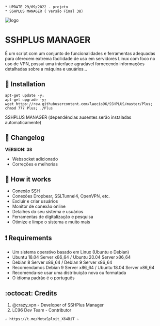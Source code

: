﻿```
* UPDATE 29/09/2022 - projeto
* SSHPLUS MANAGER ( Versão Final 38)
```
![logo](https://raw.githubusercontent.com/Laecio96/SSHPLUS/master/img/SSHPLUS_MANAGER.png)

# SSHPLUS MANAGER
É um script com um conjunto de funcionalidades e ferramentas adequadas para
oferecem extrema facilidade de uso em servidores Linux com foco no uso de
VPN, possui uma interface agradável fornecendo informações detalhadas sobre a máquina
e usuários...

## :book: Installation
```
apt-get update -y;
apt-get upgrade -y;
wget https://raw.githubusercontent.com/laecio96/SSHPLUS/master/Plus;
chmod 777 Plus; ./Plus
```
SSHPLUS MANAGER (dependências ausentes serão instaladas automaticamente)

## :scroll: Changelog
**VERSION: 38**
* Websocket adicionado
* Correções e melhorias

## :book: How it works
* Conexão SSH
* Conexões Dropbear, SSLTunnel4, OpenVPN, etc.
* Excluir e criar usuários
* Monitor de conexão online
* Detalhes do seu sistema e usuários
* Ferramentas de digitalização e pesquisa
* Otimize e limpe o sistema e muito mais

## :heavy_exclamation_mark: Requirements
* Um sistema operativo basado em Linux (Ubuntu o Debian)
* Ubuntu 18.04 Server x86_64 / Ubuntu 20.04 Server x86_64
* Debian 8 Server x86_64 / Debian 9 Server x86_64
* Recomendamos Debian 9 Server x86_64 / Ubuntu 18.04 Server x86_64
* Recomenda-se usar uma distribuição nova ou formatada
* O idioma padrão é o português

## :octocat: Credits
1. @crazy_vpn - Developer of SSHPlus Manager
2. LC96 Dev Team - Contributor 
```
☆ https://t.me/MetaSploit_X64BiT ☆
```
